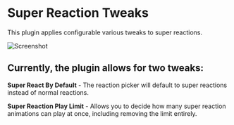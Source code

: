 # Super Reaction Tweaks

This plugin applies configurable various tweaks to super reactions.

![Screenshot](https://user-images.githubusercontent.com/22851444/281598795-58f07116-9f95-4f64-940b-23a5499f2302.png)

## Currently, the plugin allows for two tweaks:

**Super React By Default** -  The reaction picker will default to super reactions instead of normal reactions.

**Super Reaction Play Limit** - Allows you to decide how many super reaction animations can play at once, including removing the limit entirely.